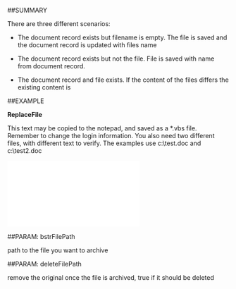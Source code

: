 
##SUMMARY


There are three different scenarios: 

- The document record exists but filename is empty. The file is saved and the document record is updated with files name 

- The document record exists but not the file. File is saved with name from document record. 

- The document record and file exists. If the content of the files differs the existing content is 



##EXAMPLE

**ReplaceFile**

This text may be copied to the notepad, and saved as a *.vbs file. Remember to change the login information. You also need two different files, with different text to verify. The examples use c:\test.doc and c:\test2.doc

![](..\..\Examples\vbs\SODocument.ReplaceFile.vbs.txt)


##PARAM: bstrFilePath

path to the file you want to archive


##PARAM: deleteFilePath

remove the original once the file is archived, true if it should be deleted


